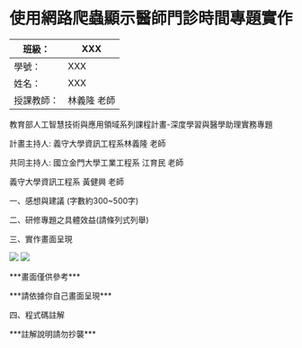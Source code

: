 #

# 使用網路爬蟲顯示醫師門診時間專題實作













| 班級： | XXX |
| --- | --- |
| 學號： | XXX |
| 姓名： | XXX |
| 授課教師： | 林義隆 老師 |









教育部人工智慧技術與應用領域系列課程計畫-深度學習與醫學助理實務專題

計畫主持人: 義守大學資訊工程系林義隆 老師

共同主持人: 國立金門大學工業工程系 江育民 老師

   義守大學資訊工程系 黃健興 老師



一、感想與建議 (字數約300~500字)

二、研修專題之具體效益(請條列式列舉)

三、實作畫面呈現

![](https://github.com/yihlonlin/Natural-Language-Processing/blob/master/Code/Sample/Project02_sample/demo/demo02-1.jpg?raw=true)
![](https://github.com/yihlonlin/Natural-Language-Processing/blob/master/Code/Sample/Project02_sample/demo/demo02-2.png?raw=true)

\*\*\*畫面僅供參考\*\*\*

\*\*\*請依據你自己畫面呈現\*\*\*

四、程式碼註解

\*\*\*註解說明請勿抄襲\*\*\*